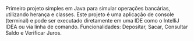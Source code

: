 Primeiro projeto simples em Java para simular operações bancárias, utilizando herança e classes.
Este projeto é uma aplicação de console (terminal) e pode ser executado diretamente em uma IDE como o IntelliJ IDEA ou via linha de comando.
Funcionalidades: Depositar, Sacar, Consultar Saldo e Verificar Juros.
